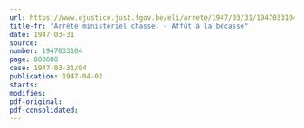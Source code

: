 ```yaml
---
url: https://www.ejustice.just.fgov.be/eli/arrete/1947/03/31/1947033104/justel
title-fr: "Arrêté ministériel chasse. - Affût à la bécasse"
date: 1947-03-31
source:
number: 1947033104
page: 888888
case: 1947-03-31/04
publication: 1947-04-02
starts:
modifies:
pdf-original:
pdf-consolidated:
---
```


